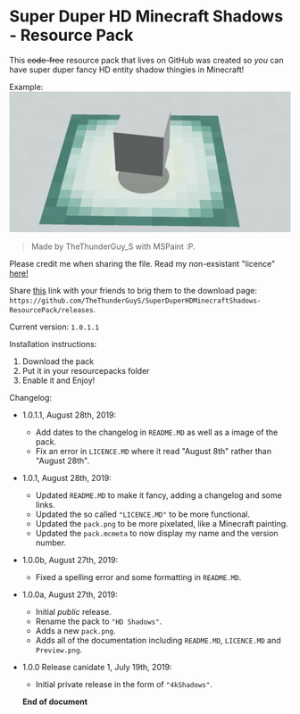 # Super Duper HD Minecraft Shadows - Resource Pack
This ~~code-free~~ resource pack that lives on GitHub was created so *you* can have super duper fancy HD entity shadow thingies in Minecraft!

Example:
![alt text](Preview.png)

> Made by TheThunderGuy_S with MSPaint :P. 

Please credit me when sharing the file.
Read my non-exsistant "licence" [here!](LICENCE.MD)

Share [this](https://github.com/TheThunderGuyS/SuperDuperHDMinecraftShadows-ResourcePack/releases/) link with your friends to brig them to the download page: `https://github.com/TheThunderGuyS/SuperDuperHDMinecraftShadows-ResourcePack/releases`.

Current version: `1.0.1.1`

Installation instructions:
 1. Download the pack
 2. Put it in your resourcepacks folder
 3. Enable it and Enjoy!

Changelog:

- 1.0.1.1, August 28th, 2019:
  - Add dates to the changelog in `README.MD` as well as a image of the pack.
  - Fix an error in `LICENCE.MD` where it read "August 8th" rather than "August 28th".

- 1.0.1, August 28th, 2019: 
  - Updated `README.MD` to make it fancy, adding a changelog and some links.
  - Updated the so called `"LICENCE.MD"` to be more functional.
  - Updated the `pack.png` to be more pixelated, like a Minecraft painting.
  - Updated the `pack.mcmeta` to now display my name and the version number.

- 1.0.0b, August 27th, 2019:
  - Fixed a spelling error and some formatting in `README.MD`.

- 1.0.0a, August 27th, 2019:
  - Initial *public* release.
  - Rename the pack to `"HD Shadows"`.
  - Adds a new `pack.png`.
  - Adds all of the documentation including `README.MD`, `LICENCE.MD` and `Preview.png`.

- 1.0.0 Release canidate 1, July 19th, 2019:
  - Initial private release in the form of `"4kShadows"`.
  
  
  
  **End of document**
